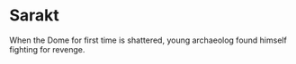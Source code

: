 # Sarakt
When the Dome for first time is shattered, young archaeolog found himself fighting for revenge.
